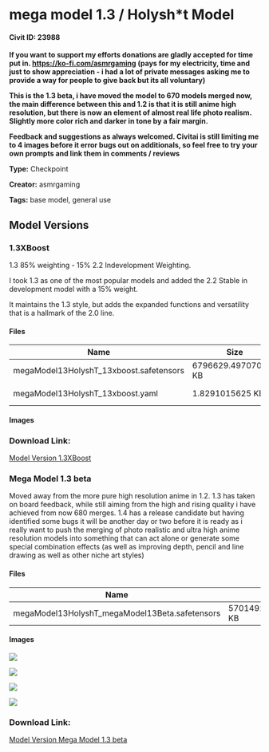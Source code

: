# mega model 1.3 / Holysh*t Model

#### Civit ID: 23988

<p><strong>If you want to support my efforts donations are gladly accepted for time put in. </strong><a target="_blank" rel="ugc" href="https://ko-fi.com/asmrgaming"><strong>https://ko-fi.com/asmrgaming</strong></a><strong> (pays for my electricity, time and just to show appreciation - i had a lot of private messages asking me to provide a way for people to give back but its all voluntary)</strong></p><p></p><p><strong>This is the 1.3 beta, i have moved the model to 670 models merged now, the main difference between this and 1.2 is that it is still anime high resolution, but there is now an element of almost real life photo realism.  Slightly more color rich and darker in tone by a fair margin.  </strong></p><p></p><p><strong>Feedback and suggestions as always welcomed.  Civitai is still limiting me to 4 images before it error bugs out on additionals, so feel free to try your own prompts and link them in comments / reviews</strong></p>

**Type:** Checkpoint

**Creator:** asmrgaming

**Tags:** base model, general use

## Model Versions

### 1.3XBoost 

<p>1.3 85% weighting - 15% 2.2 Indevelopment Weighting.</p><p>I took 1.3 as one of the most popular models and added the 2.2 Stable in development model with a 15% weight.  </p><p>It maintains the 1.3 style, but adds the expanded functions and versatility that is a hallmark of the 2.0 line.</p>

#### Files

| Name | Size | Type | Format | Download Url | AutoV1 | AutoV2 | SHA256 | CRC32 | BLAKE3 |
| --- | --- | --- | --- | --- | --- | --- | --- | --- | --- |
| megaModel13HolyshT_13xboost.safetensors | 6796629.497070312 KB | Model | SafeTensor | https://civitai.com/api/download/models/36537 | 9BCF397B | F208A76F4E | F208A76F4ECC0DCB5C65306437EA66AB6BEC722EC25ED8E5BD5CF8E962A2B441 | C9B60512 | B7F8DAB26FEA211C3A8315C376B6AB87B9138157485FEF855DE765BA82DA4661 |
| megaModel13HolyshT_13xboost.yaml | 1.8291015625 KB | Config | Other | https://civitai.com/api/download/models/36537?type=Config&format=Other | - | 20B7F0ACAE | 20B7F0ACAE54D1F88384A6CA15B5D62C0EE4FBBCA07FF72F3761FE936083210D | 300E325C | B885CAB2384F30005299D4C62C38D5C0CB12D7A06BE41AEC11032200F26FC7EE |

#### Images

### Download Link:

[Model Version 1.3XBoost ](https://civitai.com/api/download/models/36537)

### Mega Model 1.3 beta

<p>Moved away from the more pure high resolution anime in 1.2.  1.3 has taken on board feedback, while still aiming from the high and rising quality i have achieved from now 680 merges.  1.4 has a release candidate but having identified some bugs it will be another day or two before it is ready as i really want to push the merging of photo realistic and ultra high anime resolution models into something that can act alone or generate some special combination effects (as well as improving depth, pencil and line drawing as well as other niche art styles)</p>

#### Files

| Name | Size | Type | Format | Download Url | AutoV1 | AutoV2 | SHA256 | CRC32 | BLAKE3 |
| --- | --- | --- | --- | --- | --- | --- | --- | --- | --- |
| megaModel13HolyshT_megaModel13Beta.safetensors | 5701491.619140625 KB | Model | SafeTensor | https://civitai.com/api/download/models/28665 | 83E3EFD1 | 6C2083BBAA | 6C2083BBAA0832C2193936AA53C14ED3DEE229313DCE678770FF01D046A1622F | A514E123 | 671BFA94EC0D405B9DFCE8B5CC2DB14E7CFC67D6B082EA2FC52EC27A51B1B011 |

#### Images

<p><img src="https://image.civitai.com/xG1nkqKTMzGDvpLrqFT7WA/99e62af8-e03c-49ad-0b53-172afa723400/width=450/323277.jpeg" /></p>

<p><img src="https://image.civitai.com/xG1nkqKTMzGDvpLrqFT7WA/94ed89f6-8238-4a00-4264-df7386b02d00/width=450/323276.jpeg" /></p>

<p><img src="https://image.civitai.com/xG1nkqKTMzGDvpLrqFT7WA/4b55f2e8-d333-481c-579b-548b39e92400/width=450/323275.jpeg" /></p>

<p><img src="https://image.civitai.com/xG1nkqKTMzGDvpLrqFT7WA/68a62779-a9e3-4a6f-ab99-8e5948b74e00/width=450/323274.jpeg" /></p>

### Download Link:

[Model Version Mega Model 1.3 beta](https://civitai.com/api/download/models/28665)

